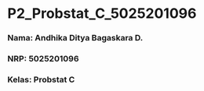 # P2_Probstat_C_5025201096

### Nama: Andhika Ditya Bagaskara D.
### NRP: 5025201096
### Kelas: Probstat C
